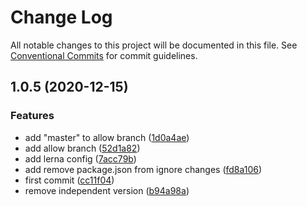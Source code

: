 # Change Log

All notable changes to this project will be documented in this file.
See [Conventional Commits](https://conventionalcommits.org) for commit guidelines.

## 1.0.5 (2020-12-15)

### Features

- add "master" to allow branch ([1d0a4ae](https://github.com/arantespp/monorepo-example/commit/1d0a4ae))
- add allow branch ([52d1a82](https://github.com/arantespp/monorepo-example/commit/52d1a82))
- add lerna config ([7acc79b](https://github.com/arantespp/monorepo-example/commit/7acc79b))
- add remove package.json from ignore changes ([fd8a106](https://github.com/arantespp/monorepo-example/commit/fd8a106))
- first commit ([cc11f04](https://github.com/arantespp/monorepo-example/commit/cc11f04))
- remove independent version ([b94a98a](https://github.com/arantespp/monorepo-example/commit/b94a98a))
